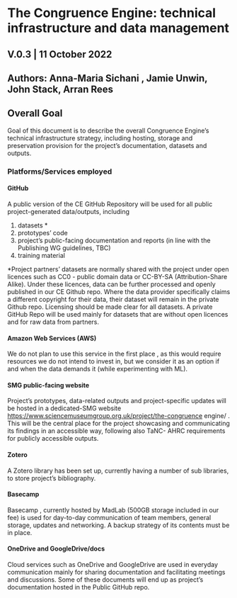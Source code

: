 # The Congruence Engine: technical infrastructure and data management  
## V.0.3 | 11 October  2022
## Authors: Anna-Maria Sichani , Jamie Unwin, John Stack, Arran Rees 

## Overall Goal 
Goal of this document is to describe the overall Congruence Engine’s technical infrastructure  strategy, including hosting, storage and preservation provision for the project’s  documentation, datasets and outputs. 

### Platforms/Services employed  

#### GitHub 
A public version of the CE GitHub Repository will be used for all public project-generated  data/outputs, including 
1. datasets * 
2. prototypes’ code  
3. project’s public-facing documentation and reports (in line with the Publishing WG  guidelines, TBC) 
4. training material  

*Project partners’ datasets are normally shared with the project under open licences such as  CC0 - public domain data or CC-BY-SA (Attribution-Share Alike). Under these licences, data  can be further processed and openly published in our CE Github repo. Where the data  provider specifically claims a different copyright for their data, their dataset will remain in the  private Github repo. Licensing should be made clear for all datasets. 
A private GitHub Repo will be used mainly for datasets that are without open licences and  for raw data from partners. 

#### Amazon Web Services (AWS) 
We do not plan to use this service in the first place , as this would require resources we do  not intend to invest in, but we consider it as an option if and when the data demands it (while  experimenting with ML).  

#### SMG public-facing website 
Project’s prototypes, data-related outputs and project-specific updates will be hosted in a  dedicated-SMG website https://www.sciencemuseumgroup.org.uk/project/the-congruence engine/ . This will be the central place for the project showcasing and communicating its  findings in an accessible way, following also TaNC- AHRC requirements for publicly accessible  outputs. 

#### Zotero  
A Zotero library has been set up, currently having a number of sub libraries, to store project’s  bibliography.  

#### Basecamp  
Basecamp , currently hosted by MadLab (500GB storage included in our fee) is used for  day-to-day communication of team members, general storage, updates and networking. A  backup strategy of its contents must be in place. 

#### OneDrive and GoogleDrive/docs 
Cloud services such as OneDrive and GoogleDrive are used in everyday communication mainly  for sharing documentation and facilitating meetings and discussions. Some of these documents  will end up as project’s documentation hosted in the Public GitHub repo. 


